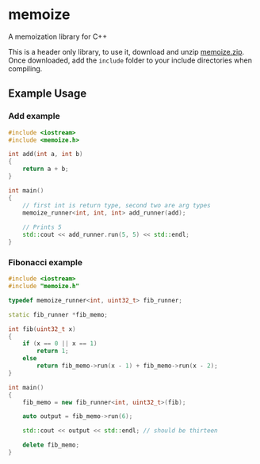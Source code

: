 # memoize

A memoization library for C++

This is a header only library, to use it, download and unzip [memoize.zip](https://github.com/SatvikR/memoize/releases). Once downloaded, add the `include` folder
to your include directories when compiling.

## Example Usage

### Add example

```c++
#include <iostream>
#include <memoize.h>

int add(int a, int b)
{
    return a + b;
}

int main()
{
    // first int is return type, second two are arg types
    memoize_runner<int, int, int> add_runner(add); 
    
    // Prints 5
    std::cout << add_runner.run(5, 5) << std::endl; 
}
```

### Fibonacci example

```c++
#include <iostream>
#include "memoize.h"

typedef memoize_runner<int, uint32_t> fib_runner;

static fib_runner *fib_memo;

int fib(uint32_t x)
{
	if (x == 0 || x == 1)
		return 1;
	else
		return fib_memo->run(x - 1) + fib_memo->run(x - 2);
}

int main()
{
	fib_memo = new fib_runner<int, uint32_t>(fib);

	auto output = fib_memo->run(6);

	std::cout << output << std::endl; // should be thirteen

    delete fib_memo;
}
```
